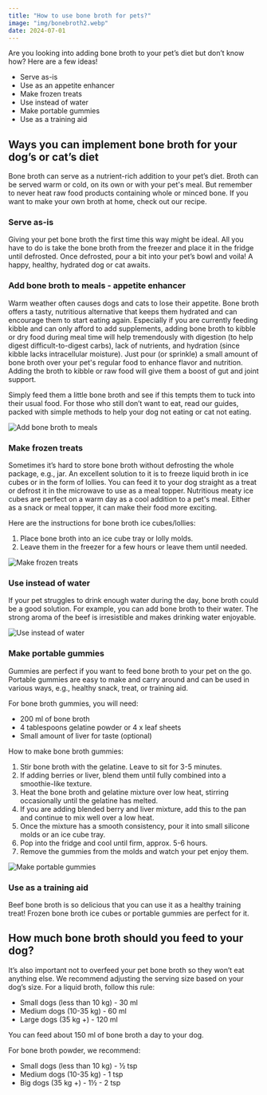 ```yaml
---
title: "How to use bone broth for pets?"
image: "img/bonebroth2.webp"
date: 2024-07-01
---
```


Are you looking into adding bone broth to your pet’s diet but don’t know how? Here are a few ideas!

- Serve as-is
- Use as an appetite enhancer
- Make frozen treats
- Use instead of water
- Make portable gummies
- Use as a training aid

## Ways you can implement bone broth for your dog’s or cat’s diet

Bone broth can serve as a nutrient-rich addition to your pet’s diet. Broth can be served warm or cold, on its own or with your pet's meal. But remember to never heat raw food products containing whole or minced bone. If you want to make your own broth at home, check out our recipe.

### Serve as-is

Giving your pet bone broth the first time this way might be ideal. All you have to do is take the bone broth from the freezer and place it in the fridge until defrosted. Once defrosted, pour a bit into your pet’s bowl and voila! A happy, healthy, hydrated dog or cat awaits.

### Add bone broth to meals - appetite enhancer

Warm weather often causes dogs and cats to lose their appetite. Bone broth offers a tasty, nutritious alternative that keeps them hydrated and can encourage them to start eating again. Especially if you are currently feeding kibble and can only afford to add supplements, adding bone broth to kibble or dry food during meal time will help tremendously with digestion (to help digest difficult-to-digest carbs), lack of nutrients, and hydration (since kibble lacks intracellular moisture). Just pour (or sprinkle) a small amount of bone broth over your pet's regular food to enhance flavor and nutrition. Adding the broth to kibble or raw food will give them a boost of gut and joint support.

Simply feed them a little bone broth and see if this tempts them to tuck into their usual food. For those who still don’t want to eat, read our guides, packed with simple methods to help your dog not eating or cat not eating.

![Add bone broth to meals](/img/post-a-1.webp)

### Make frozen treats

Sometimes it’s hard to store bone broth without defrosting the whole package, e.g., jar. An excellent solution to it is to freeze liquid broth in ice cubes or in the form of lollies. You can feed it to your dog straight as a treat or defrost it in the microwave to use as a meal topper. Nutritious meaty ice cubes are perfect on a warm day as a cool addition to a pet's meal. Either as a snack or meal topper, it can make their food more exciting.

Here are the instructions for bone broth ice cubes/lollies:
1. Place bone broth into an ice cube tray or lolly molds.
2. Leave them in the freezer for a few hours or leave them until needed.

![Make frozen treats](/img/post-a-2.webp)

### Use instead of water

If your pet struggles to drink enough water during the day, bone broth could be a good solution. For example, you can add bone broth to their water. The strong aroma of the beef is irresistible and makes drinking water enjoyable.

![Use instead of water](/img/post-a-3.webp)

### Make portable gummies

Gummies are perfect if you want to feed bone broth to your pet on the go. Portable gummies are easy to make and carry around and can be used in various ways, e.g., healthy snack, treat, or training aid.

For bone broth gummies, you will need:
- 200 ml of bone broth
- 4 tablespoons gelatine powder or 4 x leaf sheets
- Small amount of liver for taste (optional)

How to make bone broth gummies:
1. Stir bone broth with the gelatine. Leave to sit for 3-5 minutes.
2. If adding berries or liver, blend them until fully combined into a smoothie-like texture.
3. Heat the bone broth and gelatine mixture over low heat, stirring occasionally until the gelatine has melted.
4. If you are adding blended berry and liver mixture, add this to the pan and continue to mix well over a low heat.
5. Once the mixture has a smooth consistency, pour it into small silicone molds or an ice cube tray.
6. Pop into the fridge and cool until firm, approx. 5-6 hours.
7. Remove the gummies from the molds and watch your pet enjoy them.

![Make portable gummies](/img/post-a-4.webp)

### Use as a training aid

Beef bone broth is so delicious that you can use it as a healthy training treat! Frozen bone broth ice cubes or portable gummies are perfect for it.

## How much bone broth should you feed to your dog?

It’s also important not to overfeed your pet bone broth so they won’t eat anything else. We recommend adjusting the serving size based on your dog’s size. For a liquid broth, follow this rule:
- Small dogs (less than 10 kg) - 30 ml
- Medium dogs (10-35 kg) - 60 ml
- Large dogs (35 kg +) - 120 ml

You can feed about 150 ml of bone broth a day to your dog.

For bone broth powder, we recommend:
- Small dogs (less than 10 kg) - ½ tsp
- Medium dogs (10-35 kg) - 1 tsp
- Big dogs (35 kg +) - 1½ - 2 tsp
